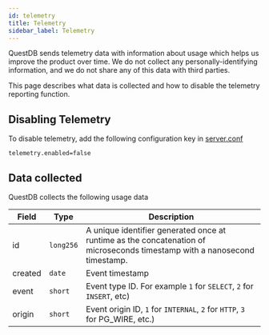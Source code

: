 ```yaml
---
id: telemetry
title: Telemetry
sidebar_label: Telemetry
---
```

QuestDB sends telemetry data with information about usage 
which helps us improve the product over time. We do not collect any personally-identifying information, and we do not share any of this data 
with third parties.

This page describes what data is collected and how to disable the telemetry reporting function.

## Disabling Telemetry
To disable telemetry, add the following configuration key in [server.conf](server.md)
```shell script title="Disabling Telemetry"
telemetry.enabled=false
```

## Data collected
QuestDB collects the following usage data

| Field | Type | Description |
|---|---|---|
|id| `long256` | A unique identifier generated once at runtime as the concatenation of microseconds timestamp with a nanosecond timestamp. |
|created | `date`| Event timestamp |
| event | `short` | Event type ID. For example `1` for `SELECT`, `2` for `INSERT`, etc) |
| origin | `short` | Event origin ID, `1` for `INTERNAL`, `2` for `HTTP`, `3` for PG_WIRE, etc.)| 
